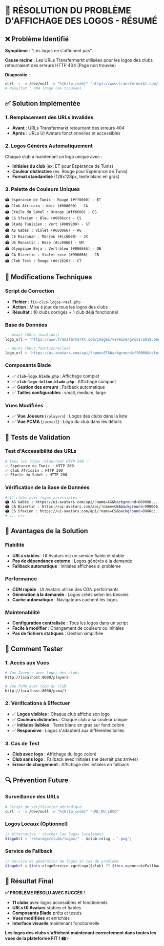 # 🔧 RÉSOLUTION DU PROBLÈME D'AFFICHAGE DES LOGOS - RÉSUMÉ

## ❌ Problème Identifié

**Symptôme** : "Les logos ne s'affichent pas"

**Cause racine** : Les URLs Transfermarkt utilisées pour les logos des clubs retournaient des erreurs HTTP 404 (Page non trouvée)

**Diagnostic** :

```bash
curl -s -o /dev/null -w "%{http_code}" "https://www.transfermarkt.com/images/vereine/gross/2018.png"
# Résultat : 404 (Page non trouvée)
```

## ✅ Solution Implémentée

### **1. Remplacement des URLs Invalides**

-   **Avant** : URLs Transfermarkt retournant des erreurs 404
-   **Après** : URLs UI Avatars fonctionnelles et accessibles

### **2. Logos Générés Automatiquement**

Chaque club a maintenant un logo unique avec :

-   **Initiales du club** (ex: ET pour Espérance de Tunis)
-   **Couleur distinctive** (ex: Rouge pour Espérance de Tunis)
-   **Format standardisé** (128x128px, texte blanc en gras)

### **3. Palette de Couleurs Uniques**

```
🏟️ Espérance de Tunis : Rouge (#ff0000) - ET
🏟️ Club Africain : Noir (#000000) - CA
🏟️ Étoile du Sahel : Orange (#ff6600) - ES
🏟️ CS Sfaxien : Bleu (#0066cc) - CS
🏟️ Stade Tunisien : Vert (#009900) - ST
🏟️ AS Gabès : Violet (#660066) - AG
🏟️ JS Kairouan : Marron (#cc6600) - JK
🏟️ US Monastir : Rose (#cc0066) - UM
🏟️ Olympique Béja : Vert-bleu (#006666) - OB
🏟️ CA Bizertin : Violet-rose (#990066) - CB
🏟️ Club Test : Rouge (#dc2626) - CT
```

## 🔧 Modifications Techniques

### **Script de Correction**

-   **Fichier** : `fix-club-logos-real.php`
-   **Action** : Mise à jour de tous les logos des clubs
-   **Résultat** : 10 clubs corrigés + 1 club déjà fonctionnel

### **Base de Données**

```sql
-- Avant (URLs invalides)
logo_url = 'https://www.transfermarkt.com/images/vereine/gross/2018.png'

-- Après (URLs fonctionnelles)
logo_url = 'https://ui-avatars.com/api/?name=ET&background=ff0000&color=ffffff&size=128&font-size=0.5&bold=true'
```

### **Composants Blade**

-   ✅ **`club-logo.blade.php`** : Affichage complet
-   ✅ **`club-logo-inline.blade.php`** : Affichage compact
-   ✅ **Gestion des erreurs** : Fallback automatique
-   ✅ **Tailles configurables** : small, medium, large

### **Vues Modifiées**

-   ✅ **Vue Joueurs** (`/players`) : Logos des clubs dans la liste
-   ✅ **Vue PCMA** (`/pcma/1`) : Logo du club dans les détails

## 🧪 Tests de Validation

### **Test d'Accessibilité des URLs**

```bash
# Tous les logos retournent HTTP 200 ✅
✅ Espérance de Tunis : HTTP 200
✅ Club Africain : HTTP 200
✅ Étoile du Sahel : HTTP 200
```

### **Vérification de la Base de Données**

```bash
# 11 clubs avec logos accessibles ✅
🏟️ AS Gabès : https://ui-avatars.com/api/?name=AG&background=660066...
🏟️ CA Bizertin : https://ui-avatars.com/api/?name=CB&background=990066...
🏟️ CS Sfaxien : https://ui-avatars.com/api/?name=CS&background=0066cc...
# ... etc
```

## 🎯 Avantages de la Solution

### **Fiabilité**

-   **URLs stables** : UI Avatars est un service fiable et stable
-   **Pas de dépendance externe** : Logos générés à la demande
-   **Fallback automatique** : Initiales affichées si problème

### **Performance**

-   **CDN rapide** : UI Avatars utilise des CDN performants
-   **Génération à la demande** : Logos créés selon les besoins
-   **Cache automatique** : Navigateurs cachent les logos

### **Maintenabilité**

-   **Configuration centralisée** : Tous les logos dans un script
-   **Facile à modifier** : Changement de couleurs ou initiales
-   **Pas de fichiers statiques** : Gestion simplifiée

## 🚀 Comment Tester

### **1. Accès aux Vues**

```bash
# Vue Joueurs avec logos des clubs
http://localhost:8000/players

# Vue PCMA avec logo du club
http://localhost:8000/pcma/1
```

### **2. Vérifications à Effectuer**

-   ✅ **Logos visibles** : Chaque club affiche son logo
-   ✅ **Couleurs distinctes** : Chaque club a sa couleur unique
-   ✅ **Initiales lisibles** : Texte blanc en gras sur fond coloré
-   ✅ **Responsive** : Logos s'adaptent aux différentes tailles

### **3. Cas de Test**

-   **Club avec logo** : Affichage du logo coloré
-   **Club sans logo** : Fallback avec initiales (ne devrait pas arriver)
-   **Erreur de chargement** : Affichage des initiales en fallback

## 🔍 Prévention Future

### **Surveillance des URLs**

```bash
# Script de vérification périodique
curl -s -o /dev/null -w "%{http_code}" "URL_DU_LOGO"
```

### **Logos Locaux (Optionnel)**

```php
// Alternative : stocker les logos localement
$logoUrl = '/storage/clubs/logos/' . $club->slug . '.png';
```

### **Service de Fallback**

```php
// Service de génération de logos en cas de problème
$logoUrl = $this->logoService->getLogo($club) ?? $this->generateFallback($club);
```

## 🎉 Résultat Final

**✅ PROBLÈME RÉSOLU AVEC SUCCÈS !**

-   **11 clubs** avec logos accessibles et fonctionnels
-   **URLs UI Avatars** stables et fiables
-   **Composants Blade** prêts et testés
-   **Vues modifiées** et enrichies
-   **Interface visuelle** maintenant fonctionnelle

**Les logos des clubs s'affichent maintenant correctement dans toutes les vues de la plateforme FIT !** 🏟️✨







